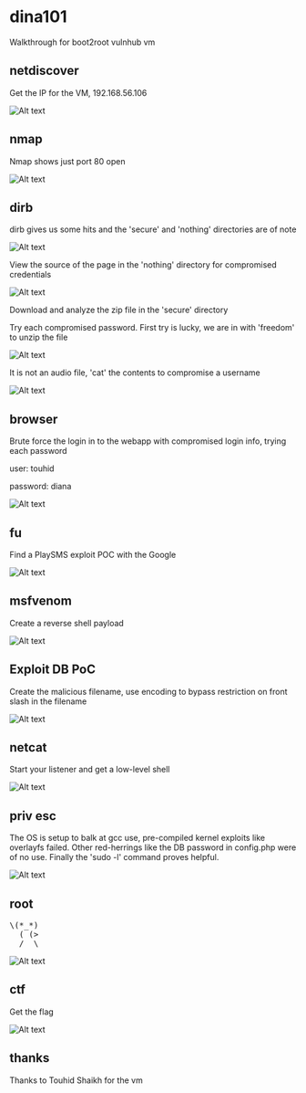 # dina101
Walkthrough for boot2root vulnhub vm


## netdiscover

Get the IP for the VM, 192.168.56.106

![Alt text](./netdis.png?raw=true)


## nmap

Nmap shows just port 80 open

![Alt text](./nmap.png?raw=true)


## dirb

dirb gives us some hits and the 'secure' and 'nothing' directories are of note

![Alt text](./dirb.png?raw=true)


View the source of the page in the 'nothing' directory for compromised credentials

![Alt text](./nothing.png?raw=true)


Download and analyze the zip file in the 'secure' directory

Try each compromised password. First try is lucky, we are in with 'freedom' to unzip the file

![Alt text](./unzip.png?raw=true)


It is not an audio file, 'cat' the contents to compromise a username

![Alt text](./new_url.png?raw=true)


## browser

Brute force the login in to the webapp with compromised login info, trying each password

user: touhid

password: diana

![Alt text](./login.png?raw=true)


## fu

Find a PlaySMS exploit POC with the Google

![Alt text](./edb.png?raw=true)


## msfvenom

Create a reverse shell payload

![Alt text](./venom.png?raw=true)


## Exploit DB PoC

Create the malicious filename, use encoding to bypass restriction on front slash in the filename

![Alt text](./poc.png?raw=true)


## netcat

Start your listener and get a low-level shell

![Alt text](./lowshell.png?raw=true)


## priv esc

The OS is setup to balk at gcc use, pre-compiled kernel exploits like overlayfs failed. Other red-herrings like the DB password in config.php were of no use. Finally the 'sudo -l' command proves helpful.

![Alt text](./perl.png?raw=true)


## root

<pre>
\(*_*)
  ( (>
  /  \
</pre>

![Alt text](./root.png?raw=true)


## ctf

Get the flag

![Alt text](./ctf.png?raw=true)


## thanks

Thanks to Touhid Shaikh for the vm
